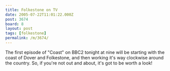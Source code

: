 ```yaml
---
title: Folkestone on TV
date: 2005-07-22T11:01:22.000Z
post: 3674
board: 8
layout: post
tags: [folkestone]
permalink: /m/3674/
---
```

The first episode of "Coast" on BBC2 tonight at nine will be starting with the coast of Dover and Folkestone, and then working it's way clockwise around the country. So, if you're not out and about, it's got to be worth a look!
